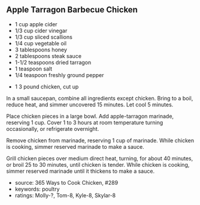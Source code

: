 Apple Tarragon Barbecue Chicken
-------------------------------

- 1 cup apple cider
- 1/3 cup cider vinegar
- 1/3 cup sliced scallions
- 1/4 cup vegetable oil
- 3 tablespoons honey
- 2 tablespoons steak sauce
- 1-1/2 teaspoons dried tarragon
- 1 teaspoon salt
- 1/4 teaspoon freshly ground pepper
<!-- -->
- 1 3 pound chicken, cut up

In a small saucepan, combine all ingredients except chicken.  Bring to
a boil, reduce heat, and simmer uncovered 15 minutes.  Let cool 5
minutes.

Place chicken pieces in a large bowl.  Add apple-tarragon marinade,
reserving 1 cup.  Cover 1 to 3 hours at room temperature turning
occasionally, or refrigerate overnight.

Remove chicken from marinade, reserving 1 cup of marinade.  While
chicken is cooking, simmer reserved marinade to make a sauce.

Grill chicken pieces over medium direct heat, turning, for about 40
minutes, or broil 25 to 30 minutes, until chicken is tender.  While
chicken is cooking, simmer reserved marinade until it thickens to make
a sauce.

- source: 365 Ways to Cook Chicken, #289
- keywords: poultry
- ratings: Molly-?, Tom-8, Kyle-8, Skylar-8
